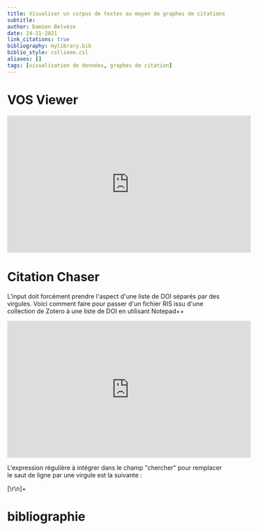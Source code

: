 ```yaml
---
title: Visualiser un corpus de textes au moyen de graphes de citations
subtitle:
author: Damien Belvèze
date: 24-11-2021
link_citations: true
bibliography: mylibrary.bib
biblio_style: csl\ieee.csl
aliases: []
tags: [visualisation de données, graphes de citation]
---
```


# VOS Viewer

<iframe width="560" height="315" src="https://www.youtube.com/embed/Io6qg7fnLWI" title="YouTube video player" frameborder="0" allow="accelerometer; autoplay; clipboard-write; encrypted-media; gyroscope; picture-in-picture" allowfullscreen></iframe>


# Citation Chaser

L'input doit forcément prendre l'aspect d'une liste de DOI séparés par des virgules. Voici comment faire pour passer d'un fichier RIS issu d'une collection de Zotero à une liste de DOI en utilisant Notepad++

<iframe width="560" height="315" src="https://www.youtube.com/embed/T02or36LyWo" title="YouTube video player" frameborder="0" allow="accelerometer; autoplay; clipboard-write; encrypted-media; gyroscope; picture-in-picture" allowfullscreen></iframe>

L'expression régulière à intégrer dans le champ "chercher" pour remplacer le saut de ligne par une virgule est la suivante : 

\[\\r\\n\]+





# bibliographie

